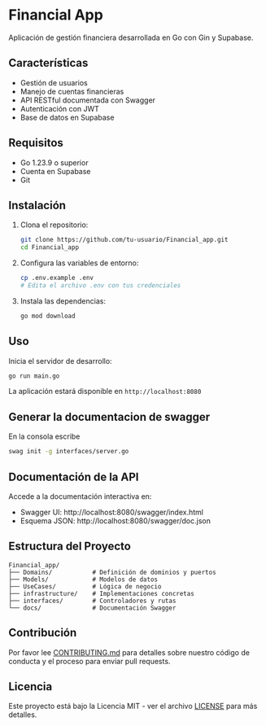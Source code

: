 # Financial App

Aplicación de gestión financiera desarrollada en Go con Gin y Supabase.

## Características

- Gestión de usuarios
- Manejo de cuentas financieras
- API RESTful documentada con Swagger
- Autenticación con JWT
- Base de datos en Supabase

## Requisitos

- Go 1.23.9 o superior
- Cuenta en Supabase
- Git

## Instalación

1. Clona el repositorio:
   ```bash
   git clone https://github.com/tu-usuario/Financial_app.git
   cd Financial_app
   ```

2. Configura las variables de entorno:
   ```bash
   cp .env.example .env
   # Edita el archivo .env con tus credenciales
   ```

3. Instala las dependencias:
   ```bash
   go mod download
   ```

## Uso

Inicia el servidor de desarrollo:

```bash
go run main.go
```
La aplicación estará disponible en `http://localhost:8080`

## Generar la documentacion de swagger

En la consola escribe 

```bash
swag init -g interfaces/server.go
```

## Documentación de la API

Accede a la documentación interactiva en:
- Swagger UI: http://localhost:8080/swagger/index.html
- Esquema JSON: http://localhost:8080/swagger/doc.json

## Estructura del Proyecto

```
Financial_app/
├── Domains/           # Definición de dominios y puertos
├── Models/            # Modelos de datos
├── UseCases/          # Lógica de negocio
├── infrastructure/    # Implementaciones concretas
├── interfaces/        # Controladores y rutas
└── docs/              # Documentación Swagger
```

## Contribución

Por favor lee [CONTRIBUTING.md](CONTRIBUTING.md) para detalles sobre nuestro código de conducta y el proceso para enviar pull requests.

## Licencia

Este proyecto está bajo la Licencia MIT - ver el archivo [LICENSE](LICENSE) para más detalles.